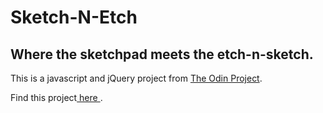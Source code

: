 <h1>Sketch-N-Etch</h1>
<h2>Where the sketchpad meets the etch-n-sketch.</h2>

<p>This is a javascript and jQuery project from
<a href="http://www.theodinproject.com/">The Odin Project</a>.<p>
<p></p>
<p>Find this project<a href="http://www.theodinproject.com/web-development-101/javascript-and-jquery">
	here
</a>.</p>